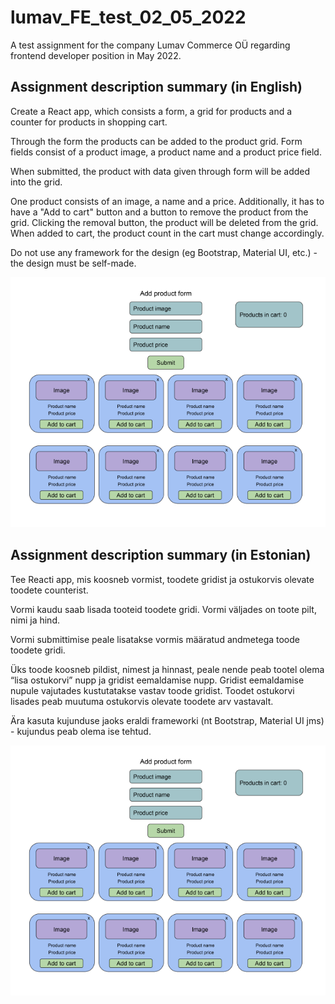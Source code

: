 # lumav_FE_test_02_05_2022

A test assignment for the company Lumav Commerce OÜ regarding frontend developer position in May 2022.

## Assignment description summary (in English)

Create a React app, which consists a form, a grid for products and a counter for products in shopping cart. <br/>

Through the form the products can be added to the product grid. Form fields consist of a product image, a product name and a product price field. <br/>

When submitted, the product with data given through form will be added into the grid. <br />

One product consists of an image, a name and a price. Additionally, it has to have a "Add to cart" button and a button to remove the product from the grid.
Clicking the removal button, the product will be deleted from the grid. When added to cart, the product count in the cart must change accordingly.<br/>

Do not use any framework for the design (eg Bootstrap, Material UI, etc.) - the design must be self-made.<br />

![assignment_snap](https://github.com/devKarin/lumav_FE_test_02_05_2022/blob/main/assignment_snap.png)

## Assignment description summary (in Estonian)

Tee Reacti app, mis koosneb vormist, toodete gridist ja ostukorvis olevate toodete counterist. <br/>

Vormi kaudu saab lisada tooteid toodete gridi. Vormi väljades on toote pilt, nimi ja hind. <br/>

Vormi submittimise peale lisatakse vormis määratud andmetega toode toodete gridi. <br/>

Üks toode koosneb pildist, nimest ja hinnast, peale nende peab tootel olema “lisa ostukorvi” nupp ja gridist eemaldamise nupp.
Gridist eemaldamise nupule vajutades kustutatakse vastav toode gridist. Toodet ostukorvi lisades peab muutuma ostukorvis olevate toodete arv vastavalt. <br/>

Ära kasuta kujunduse jaoks eraldi frameworki (nt Bootstrap, Material UI jms) - kujundus peab olema ise tehtud.

![assignment_snap](https://github.com/devKarin/lumav_FE_test_02_05_2022/blob/main/assignment_snap.png)
